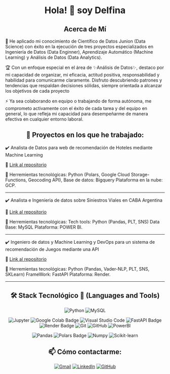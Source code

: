 <div align="center">
<h1> Hola! 👋 soy Delfina </h1>
</div>

<div align="center">
<h2> Acerca de Mí</h2> 
</div>

🚀 He aplicado mi conocimiento de Científico de Datos Junion (Data Science) con éxito en la ejecución de tres proyectos especializados en Ingeniería de Datos (Data Enginner), Aprendizaje Automático (Machine Learning) y Análisis de Datos (Data Analytics).

🏆 Con un enfoque especial en el área de ✨Análisis de Datos✨, destaco por mi capacidad de organizar, mi eficacia, actitud positiva, responsabilidad y habilidad para comunicarme claramente. Disfruto descubriendo patrones y tendencias que respaldan decisiones sólidas, siempre orientada a alcanzar los objetivos de cada proyecto

⚡ Ya sea colaborando en equipo o trabajando de forma autónoma, me comprometo activamente con el éxito de cada tarea y del equipo en general, lo que refleja mi capacidad para desempeñarme de manera efectiva en cualquier entorno laboral.

<div align="center">
<h2>💼 Proyectos en los que he trabajado:</h2> 
</div>

✔️ Analista de Datos para web de recomendación de Hoteles mediante Machine Learning

 📎 [Link al repositorio](https://github.com/HotelWise/HotelWise/tree/main)

🔧 Herremientas tecnológicas: Python (Polars, Google Cloud Storage-Functions, Geocoding API), Base de datos: Bigquery Plataforma en la nube: GCP.<p/>

<hr>

✔️ Analista e Ingenieria de datos sobre Siniestros Viales en CABA Argentina

 📎 [Link al repositorio]()

 🔧 Herremientas tecnológicas: Tech tools: Python (Pandas, PLT, SNS) Data Base: MySQL Plataforma: POWER BI.

<hr>

✔️ Ingeniero de datos y Machine Learning y DevOps para un sistema de recomendación de Juegos mediante una API

 📎 [Link al repositorio]()

 🔧 Herremientas tecnológicas: Python (Pandas, Vader-NLP, PLT, SNS, SKLearn) FrameWork: FastAPI Plataforma: Render.

<hr>


<div align="center">
<h2> 🛠 Stack Tecnológico 💼 (Languages and Tools)</h2>

![Python](https://img.shields.io/badge/Python-3776AB?style=flat&logo=python&logoColor=white)
![MySQL](https://img.shields.io/badge/MySQL-4479A1?style=flat-square&logo=MySQL&logoColor=white)

![Jupyter](https://img.shields.io/badge/Jupyter-F37626?style=flat-square&logo=Jupyter&logoColor=white)
![Google Colab Badge](https://img.shields.io/badge/Google%20Colab-F9AB00?logo=googlecolab&logoColor=fff&style=flat)
![Visual Studio Code](https://img.shields.io/badge/Visual%20Studio%20Code-007ACC?style=flat-square&logo=visual-studio-code&logoColor=white)
![FastAPI Badge](https://img.shields.io/badge/FastAPI-009688?logo=fastapi&logoColor=fff&style=flat)
![Render Badge](https://img.shields.io/badge/Render-46E3B7?logo=render&logoColor=000&style=flat)
![Git](https://img.shields.io/badge/Git-F05032?style=flat-square&logo=git&logoColor=white)
![GitHub](https://img.shields.io/badge/GitHub-181717?style=flat-square&logo=github&logoColor=white)
![PowerBI](https://img.shields.io/badge/PowerBI-F2C811?style=flat-square&logo=PowerBI&logoColor=white)

![Pandas](https://img.shields.io/badge/Pandas-150458?style=flat-square&logo=pandas&logoColor=white)
![Polars Badge](https://img.shields.io/badge/Polars-CD792C?logo=polars&logoColor=fff&style=flat)
![Numpy](https://img.shields.io/badge/Numpy-013243?style=flat-square&logo=Numpy&logoColor=white)
![Scikit-learn](https://img.shields.io/badge/ScikitLearn-F7931E?style=flat-square&logo=Scikit-learn&logoColor=white)
</div>

<div align="center">
<h2> 📫 Cómo contactarme: </h2>
  
[![Gmail](https://img.shields.io/badge/gmail-%2300acee.svg?color=EA4335&style=for-the-badge&logo=gmail&logoColor=white)](mailto:delfinapena55@gmail.com)
[![LinkedIn](https://img.shields.io/badge/linkedin-%231DA1F2.svg?style=for-the-badge&logo=linkedin&logoColor=white)](https://www.linkedin.com/in/delfina-longo-pe%C3%B1a-44b4b623b/)
[![GitHub](https://img.shields.io/badge/github-%2300acee.svg?color=181717&style=for-the-badge&logo=github&logoColor=white)](https://github.com/delfinap5)
</div>
